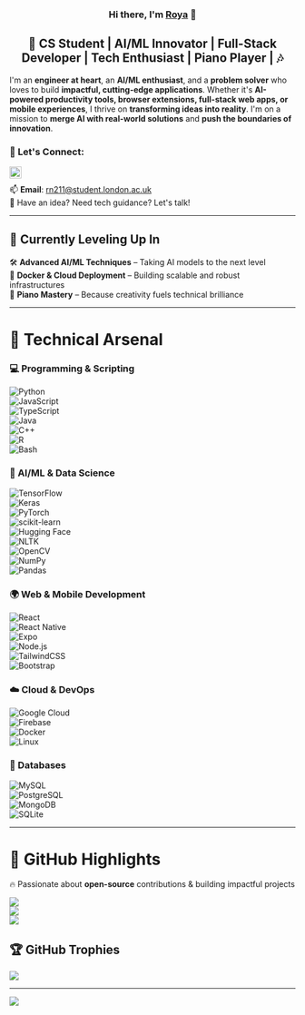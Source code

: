 <h3 align="center">
Hi there, I'm <a href="https://www.linkedin.com/in/royanikseresht" target="_blank" rel="noreferrer">Roya</a> 👋
</h3>

<h2 align="center">
🚀 CS Student | AI/ML Innovator | Full-Stack Developer | 
  Tech Enthusiast | Piano Player | 🎶
</h2> 

I'm an **engineer at heart**, an **AI/ML enthusiast**, and a **problem solver** who loves to build **impactful, cutting-edge applications**. Whether it's **AI-powered productivity tools, browser extensions, full-stack web apps, or mobile experiences**, I thrive on **transforming ideas into reality**. I'm on a mission to **merge AI with real-world solutions** and **push the boundaries of innovation**.

### 🤝 Let's Connect:
<a href="https://www.linkedin.com/in/royanikseresht"><img align="left" src="https://raw.githubusercontent.com/yushi1007/yushi1007/main/images/linkedin.svg" alt="Roya | LinkedIn" width="21px"/></a>
</br>

📫 **Email**: [rn211@student.london.ac.uk](mailto:rn211@student.london.ac.uk)  
💬 Have an idea? Need tech guidance? Let's talk!

---

## 🌱 **Currently Leveling Up In**
🛠 **Advanced AI/ML Techniques** – Taking AI models to the next level  
🐳 **Docker & Cloud Deployment** – Building scalable and robust infrastructures  
🎹 **Piano Mastery** – Because creativity fuels technical brilliance  

---

# 💼 **Technical Arsenal**  

### 💻 Programming & Scripting  
![Python](https://img.shields.io/badge/python-3670A0?style=flat&logo=python&logoColor=ffdd54)  
![JavaScript](https://img.shields.io/badge/javascript-%23323330.svg?style=flat&logo=javascript&logoColor=%23F7DF1E)  
![TypeScript](https://img.shields.io/badge/typescript-%23007ACC.svg?style=flat&logo=typescript&logoColor=white)  
![Java](https://img.shields.io/badge/java-%23ED8B00.svg?style=flat&logo=openjdk&logoColor=white)  
![C++](https://img.shields.io/badge/c++-%2300599C.svg?style=flat&logo=c%2B%2B&logoColor=white)  
![R](https://img.shields.io/badge/r-%23276DC3.svg?style=flat&logo=r&logoColor=white)  
![Bash](https://img.shields.io/badge/bash-%23121011.svg?style=flat&logo=gnu-bash&logoColor=white)  

### 🤖 AI/ML & Data Science  
![TensorFlow](https://img.shields.io/badge/TensorFlow-%23FF6F00.svg?style=flat&logo=TensorFlow&logoColor=white)  
![Keras](https://img.shields.io/badge/Keras-%23D00000.svg?style=flat&logo=Keras&logoColor=white)  
![PyTorch](https://img.shields.io/badge/PyTorch-%23EE4C2C.svg?style=flat&logo=PyTorch&logoColor=white)  
![scikit-learn](https://img.shields.io/badge/scikit--learn-%23F7931E.svg?style=flat&logo=scikit-learn&logoColor=white)  
![Hugging Face](https://img.shields.io/badge/ML-Hugging_Face-informational?style=flat&logo=Hugging-Face&color=FFDD56)  
![NLTK](https://img.shields.io/badge/ML-NLTK-informational?style=flat&logo=NLTK&color=3333FF)  
![OpenCV](https://img.shields.io/badge/OpenCV-%23white.svg?style=flat&logo=opencv&logoColor=white)  
![NumPy](https://img.shields.io/badge/numpy-%23013243.svg?style=flat&logo=numpy&logoColor=white)  
![Pandas](https://img.shields.io/badge/pandas-%23150458.svg?style=flat&logo=pandas&logoColor=white)  

### 🌍 Web & Mobile Development  
![React](https://img.shields.io/badge/react-%2320232a.svg?style=flat&logo=react&logoColor=%2361DAFB)  
![React Native](https://img.shields.io/badge/Tools-React_Native-informational?style=flat&logo=React&color=61DAFB)  
![Expo](https://img.shields.io/badge/Code-Expo-informational?style=flat&logo=Expo&color=000000)  
![Node.js](https://img.shields.io/badge/Code-Node.js-informational?style=flat&logo=Node.js&color=339933)  
![TailwindCSS](https://img.shields.io/badge/tailwindcss-%2338B2AC.svg?style=flat&logo=tailwind-css&logoColor=white)  
![Bootstrap](https://img.shields.io/badge/Bootstrap-%23563D7C.svg?style=flat&logo=bootstrap&logoColor=white)  

### ☁️ Cloud & DevOps  
![Google Cloud](https://img.shields.io/badge/GoogleCloud-%234285F4.svg?style=flat&logo=google-cloud&logoColor=white)  
![Firebase](https://img.shields.io/badge/Tech-Firebase-informational?style=flat&logo=Firebase&color=FFCA28)  
![Docker](https://img.shields.io/badge/Tech-Docker-informational?style=flat&logo=Docker&color=2496ED)  
![Linux](https://img.shields.io/badge/Linux-%23FCC624.svg?style=flat&logo=linux&logoColor=black)  

### 💾 Databases  
![MySQL](https://img.shields.io/badge/mysql-4479A1.svg?style=flat&logo=mysql&logoColor=white)  
![PostgreSQL](https://img.shields.io/badge/PostgreSQL-316192.svg?style=flat&logo=postgresql&logoColor=white)  
![MongoDB](https://img.shields.io/badge/MongoDB-%2347A248.svg?style=flat&logo=mongodb&logoColor=white)  
![SQLite](https://img.shields.io/badge/sqlite-%2307405e.svg?style=flat&logo=sqlite&logoColor=white)  

---

# 🚀 **GitHub Highlights**  
🔥 Passionate about **open-source** contributions & building impactful projects  

![](https://github-readme-stats.vercel.app/api?username=royanikseresht&theme=radical&hide_border=false&include_all_commits=true&count_private=true)  
![](https://github-readme-streak-stats.herokuapp.com/?user=royanikseresht&theme=radical&hide_border=false)  
![](https://github-readme-stats.vercel.app/api/top-langs/?username=royanikseresht&theme=radical&hide_border=false&include_all_commits=true&count_private=true&layout=compact)  

## 🏆 **GitHub Trophies**  
![](https://github-profile-trophy.vercel.app/?username=royanikseresht&theme=radical&no-frame=false&no-bg=false&margin-w=4)  

---
[![](https://visitcount.itsvg.in/api?id=royanikseresht&icon=0&color=5)](https://visitcount.itsvg.in)  

